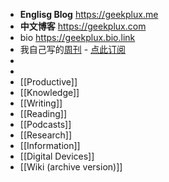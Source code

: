 - **Englisg Blog** https://geekplux.me
- **中文博客** https://geekplux.com
- bio https://geekplux.bio.link
- 我自己写的[周刊](https://geekplux.com/newsletters) - [点此订阅](https://geekplux.zhubai.love)
-
-
- [[Productive]]
- [[Knowledge]]
- [[Writing]]
- [[Reading]]
- [[Podcasts]]
- [[Research]]
- [[Information]]
- [[Digital Devices]]
- [[Wiki (archive version)]]